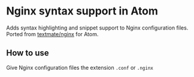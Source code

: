 # Nginx syntax support in Atom

Adds syntax highlighting and snippet support to Nginx configuration files.
Ported from [textmate/nginx](https://github.com/johnmuhl/nginx-tmbundle) for Atom.

## How to use
Give Nginx configuration files the extension `.conf` or `.nginx`
